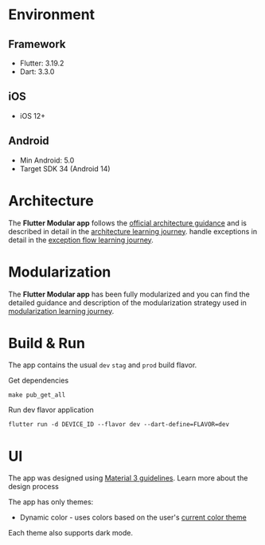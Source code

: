 # Environment

## Framework
- Flutter: 3.19.2
- Dart: 3.3.0

## iOS
- iOS 12+

## Android
- Min Android: 5.0
- Target SDK 34 (Android 14)

# Architecture

The **Flutter Modular app** follows the
[official architecture guidance](https://developer.android.com/topic/architecture)
and is described in detail in the
[architecture learning journey](docs%2FArchitectureLearningJourney.md).
handle exceptions in detail in the
[exception flow learning journey](docs%2FExceptionFlowLearningJourney.md).

# Modularization


The **Flutter Modular app** has been fully modularized and you can find the detailed guidance and
description of the modularization strategy used in
[modularization learning journey](docs%2FModularizationLearningJourney.md).


# Build & Run

The app contains the usual `dev` `stag` and `prod` build flavor.

Get dependencies

```
make pub_get_all
```

Run dev flavor application

```
flutter run -d DEVICE_ID --flavor dev --dart-define=FLAVOR=dev  
```

# UI

The app was designed using [Material 3 guidelines](https://m3.material.io). Learn more about the design process

The app has only themes:
- Dynamic color - uses colors based on the user's [current color theme](https://material.io/blog/announcing-material-you)

Each theme also supports dark mode.